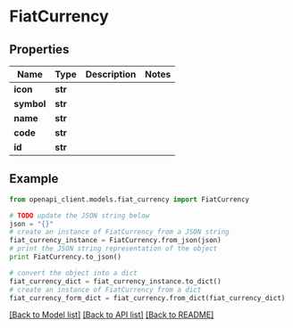# FiatCurrency


## Properties
Name | Type | Description | Notes
------------ | ------------- | ------------- | -------------
**icon** | **str** |  | 
**symbol** | **str** |  | 
**name** | **str** |  | 
**code** | **str** |  | 
**id** | **str** |  | 

## Example

```python
from openapi_client.models.fiat_currency import FiatCurrency

# TODO update the JSON string below
json = "{}"
# create an instance of FiatCurrency from a JSON string
fiat_currency_instance = FiatCurrency.from_json(json)
# print the JSON string representation of the object
print FiatCurrency.to_json()

# convert the object into a dict
fiat_currency_dict = fiat_currency_instance.to_dict()
# create an instance of FiatCurrency from a dict
fiat_currency_form_dict = fiat_currency.from_dict(fiat_currency_dict)
```
[[Back to Model list]](../README.md#documentation-for-models) [[Back to API list]](../README.md#documentation-for-api-endpoints) [[Back to README]](../README.md)



